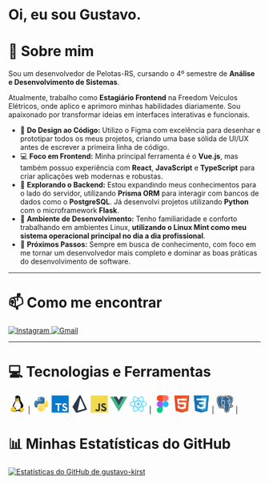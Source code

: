 # Oi, eu sou Gustavo.

# 🚀 Sobre mim
Sou um desenvolvedor de Pelotas-RS, cursando o 4º semestre de **Análise e Desenvolvimento de Sistemas**. 

Atualmente, trabalho como **Estagiário Frontend** na Freedom Veículos Elétricos, onde aplico e aprimoro minhas habilidades diariamente. Sou apaixonado por transformar ideias em interfaces interativas e funcionais.

- 🎨 **Do Design ao Código:** Utilizo o Figma com excelência para desenhar e prototipar todos os meus projetos, criando uma base sólida de UI/UX antes de escrever a primeira linha de código.
- 💻 **Foco em Frontend:** Minha principal ferramenta é o **Vue.js**, mas também possuo experiência com **React**, **JavaScript** e **TypeScript** para criar aplicações web modernas e robustas.
- 🧠 **Explorando o Backend:** Estou expandindo meus conhecimentos para o lado do servidor, utilizando **Prisma ORM** para interagir com bancos de dados como o **PostgreSQL**. Já desenvolvi projetos utilizando **Python** com o microframework **Flask**.
- 🐧 **Ambiente de Desenvolvimento:** Tenho familiaridade e conforto trabalhando em ambientes Linux, **utilizando o Linux Mint como meu sistema operacional principal no dia a dia profissional**.
- 🚀 **Próximos Passos:** Sempre em busca de conhecimento, com foco em me tornar um desenvolvedor mais completo e dominar as boas práticas do desenvolvimento de software.

---

# 📫 Como me encontrar

<a href="https://instagram.com/gustavokirst_" target="_blank">
  <img src="https://img.shields.io/badge/Instagram-E4405F?style=for-the-badge&logo=instagram&logoColor=white" alt="Instagram"/>
</a>
<a href="mailto:kirst.gustavo@gmail.com" target="_blank">
  <img src="https://img.shields.io/badge/Gmail-D14836?style=for-the-badge&logo=gmail&logoColor=white" alt="Gmail"/>
</a>

---

# 💻 Tecnologias e Ferramentas

<div align="left">
  <img src="https://raw.githubusercontent.com/devicons/devicon/refs/heads/master/icons/linux/linux-original.svg" height="35" alt="Linux logo"/> |
  <img src="https://raw.githubusercontent.com/devicons/devicon/master/icons/python/python-original.svg" height="35" alt="Python logo"/>
  <img src="https://raw.githubusercontent.com/devicons/devicon/master/icons/typescript/typescript-original.svg" height="35" alt="TypeScript logo"/>
  <img src="https://raw.githubusercontent.com/devicons/devicon/refs/heads/master/icons/prisma/prisma-original.svg" height="35" alt="Prisma logo"/>
  <img src="https://raw.githubusercontent.com/devicons/devicon/master/icons/javascript/javascript-original.svg" height="35" alt="JavaScript logo"/>
  <img src="https://raw.githubusercontent.com/devicons/devicon/refs/heads/master/icons/vuejs/vuejs-original.svg" height="35" alt="Vue logo"/>
  <img src="https://raw.githubusercontent.com/devicons/devicon/master/icons/react/react-original.svg" height="35" alt="React logo"/> |
  <img src="https://raw.githubusercontent.com/devicons/devicon/refs/heads/master/icons/figma/figma-original.svg" height="35" alt="Figma logo"/>
  <img src="https://raw.githubusercontent.com/devicons/devicon/master/icons/html5/html5-original.svg" height="35" alt="HTML5 logo"/>
  <img src="https://raw.githubusercontent.com/devicons/devicon/master/icons/css3/css3-original.svg" height="35" alt="CSS3 logo"/> |
  <img src="https://raw.githubusercontent.com/devicons/devicon/refs/heads/master/icons/postgresql/postgresql-original.svg" height="35" alt="Postgree logo"/> |
</div>

# 📊 Minhas Estatísticas do GitHub

[![Estatísticas do GitHub de gustavo-kirst](https://github-readme-stats.vercel.app/api?username=gustavo-kirst&show_icons=true&theme=dracula&include_all_commits=true&count_private=true)](https://github.com/anuraghazra/github-readme-stats)
